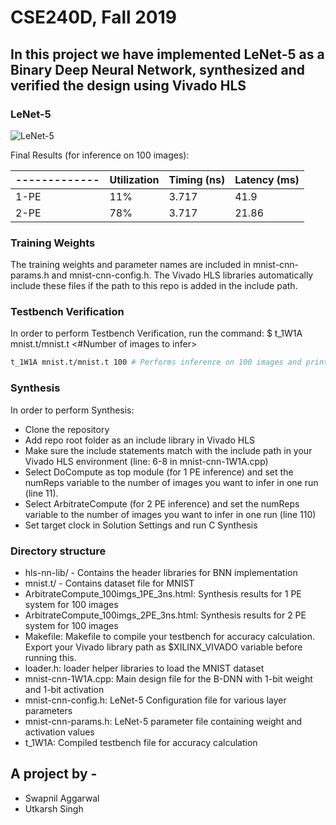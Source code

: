 # CSE240D, Fall 2019


## In this project we have implemented LeNet-5 as a Binary Deep Neural Network, synthesized and verified the design using Vivado HLS

### LeNet-5
![LeNet-5](https://cdn-images-1.medium.com/max/800/1*lvvWF48t7cyRWqct13eU0w.jpeg)

Final Results (for inference on 100 images):

| ------------- | Utilization      | Timing (ns)     | Latency (ms) |
| ------------- | ---------------- | --------------- | ------------ |
| 1-PE          |  11%             | 3.717           | 41.9         | 
| 2-PE          |  78%             | 3.717           | 21.86        |


### Training Weights
The training weights and parameter names are included in mnist-cnn-params.h and mnist-cnn-config.h. The Vivado HLS libraries automatically include these files if the path to this repo is added in the include path.

### Testbench Verification

In order to perform Testbench Verification, run the command: $ t_1W1A mnist.t/mnist.t <#Number of images to infer>
```bash
t_1W1A mnist.t/mnist.t 100 # Performs inference on 100 images and prints accuracy. mnist.t is the dataset file.
```

### Synthesis
In order to perform Synthesis:
  - Clone the repository
  - Add repo root folder as an include library in Vivado HLS
  - Make sure the include statements match with the include path in your Vivado HLS environment (line: 6-8 in mnist-cnn-1W1A.cpp)
  - Select DoCompute as top module (for 1 PE inference) and set the numReps variable to the number of images you want to infer in one run (line 11).
  - Select ArbitrateCompute (for 2 PE inference) and set the numReps variable to the number of images you want to infer in one run (line 110)
  - Set target clock in Solution Settings and run C Synthesis

### Directory structure

- hls-nn-lib/ - Contains the header libraries for BNN implementation
- mnist.t/ - Contains dataset file for MNIST
- ArbitrateCompute_100imgs_1PE_3ns.html: Synthesis results for 1 PE system for 100 images
- ArbitrateCompute_100imgs_2PE_3ns.html: Synthesis results for 2 PE system for 100 images
- Makefile: Makefile to compile your testbench for accuracy calculation. Export your Vivado library path as $XILINX_VIVADO variable before running this.
- loader.h: loader helper libraries to load the MNIST dataset
- mnist-cnn-1W1A.cpp: Main design file for the B-DNN with 1-bit weight and 1-bit activation
- mnist-cnn-config.h: LeNet-5 Configuration file for various layer parameters
- mnist-cnn-params.h: LeNet-5 parameter file containing weight and activation values  
- t_1W1A: Compiled testbench file for accuracy calculation

## A project by - 

- Swapnil Aggarwal
- Utkarsh Singh

